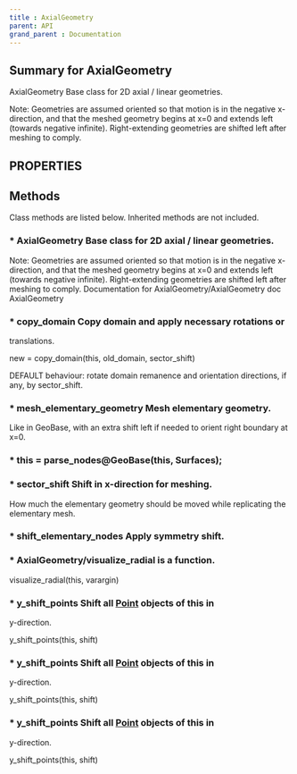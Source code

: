 ```yaml
---
title : AxialGeometry
parent: API
grand_parent : Documentation
---
```

## Summary for AxialGeometry
AxialGeometry Base class for 2D axial / linear geometries.

Note: Geometries are assumed oriented so that motion is in the
negative x-direction, and that the meshed geometry begins at x=0 and
extends left (towards negative infinite). Right-extending geometries
are shifted left after meshing to comply.
## PROPERTIES
## Methods
Class methods are listed below. Inherited methods are not included.
### * AxialGeometry Base class for 2D axial / linear geometries.

Note: Geometries are assumed oriented so that motion is in the
negative x-direction, and that the meshed geometry begins at x=0 and
extends left (towards negative infinite). Right-extending geometries
are shifted left after meshing to comply.
Documentation for AxialGeometry/AxialGeometry
doc AxialGeometry

### * copy_domain Copy domain and apply necessary rotations or
translations.

new = copy_domain(this, old_domain, sector_shift)

DEFAULT behaviour: rotate domain remanence and orientation
directions, if any, by sector_shift.

### * mesh_elementary_geometry Mesh elementary geometry.

Like in GeoBase, with an extra shift left if needed to orient
right boundary at x=0.

### * this = parse_nodes@GeoBase(this, Surfaces);

### * sector_shift Shift in x-direction for meshing.

How much the elementary geometry should be moved while
replicating the elementary mesh.

### * shift_elementary_nodes Apply symmetry shift.

### * AxialGeometry/visualize_radial is a function.
visualize_radial(this, varargin)

### * y_shift_points Shift all [Point](Point.html) objects of this in
y-direction.

y_shift_points(this, shift)

### * y_shift_points Shift all [Point](Point.html) objects of this in
y-direction.

y_shift_points(this, shift)

### * y_shift_points Shift all [Point](Point.html) objects of this in
y-direction.

y_shift_points(this, shift)

